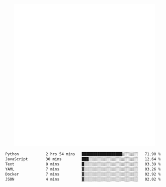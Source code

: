 <div align="center">
    <a href="https://konst.fish">
        <img src="https://raw.githubusercontent.com/konstfish/konstfish/master/fish.svg" alt="Logo" width="450"/>
    </a>
</div>

<!--START_SECTION:waka-->

```text
Python            2 hrs 54 mins   ██████████████████░░░░░░░   71.90 %
JavaScript        30 mins         ███░░░░░░░░░░░░░░░░░░░░░░   12.64 %
Text              8 mins          █░░░░░░░░░░░░░░░░░░░░░░░░   03.39 %
YAML              7 mins          ▓░░░░░░░░░░░░░░░░░░░░░░░░   03.26 %
Docker            7 mins          ▓░░░░░░░░░░░░░░░░░░░░░░░░   02.92 %
JSON              4 mins          ▓░░░░░░░░░░░░░░░░░░░░░░░░   02.02 %
```

<!--END_SECTION:waka-->
